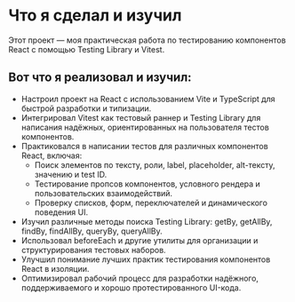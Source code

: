 # Что я сделал и изучил

Этот проект — моя практическая работа по тестированию компонентов React с помощью Testing Library и Vitest.

## Вот что я реализовал и изучил:

- Настроил проект на React с использованием Vite и TypeScript для быстрой разработки и типизации.
- Интегрировал Vitest как тестовый раннер и Testing Library для написания надёжных, ориентированных на пользователя тестов компонентов.
- Практиковался в написании тестов для различных компонентов React, включая:
  - Поиск элементов по тексту, роли, label, placeholder, alt-тексту, значению и test ID.
  - Тестирование пропсов компонентов, условного рендера и пользовательских взаимодействий.
  - Проверку списков, форм, переключателей и динамического поведения UI.
- Изучил различные методы поиска Testing Library: getBy, getAllBy, findBy, findAllBy, queryBy, queryAllBy.
- Использовал beforeEach и другие утилиты для организации и структурирования тестовых наборов.
- Улучшил понимание лучших практик тестирования компонентов React в изоляции.
- Оптимизировал рабочий процесс для разработки надёжного, поддерживаемого и хорошо протестированного UI-кода.
